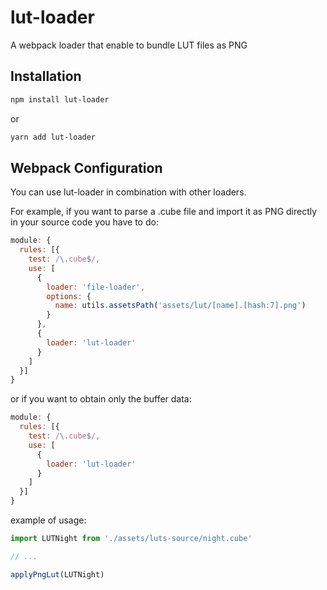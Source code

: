 # lut-loader

A webpack loader that enable to bundle LUT files as PNG

## Installation

```bash
npm install lut-loader
```

or

```bash
yarn add lut-loader
```

## Webpack Configuration

You can use lut-loader in combination with other loaders.

For example, if you want to parse a .cube file and import it as PNG directly in your source code you have to do:

``` js
module: {
  rules: [{
    test: /\.cube$/,
    use: [
      {
        loader: 'file-loader',
        options: {
          name: utils.assetsPath('assets/lut/[name].[hash:7].png')
        }
      },
      {
        loader: 'lut-loader'
      }
    ]
  }]
}
```

or if you want to obtain only the buffer data:

``` js
module: {
  rules: [{
    test: /\.cube$/,
    use: [
      {
        loader: 'lut-loader'
      }
    ]
  }]
}
```

example of usage:

``` js
import LUTNight from './assets/luts-source/night.cube'

// ...

applyPngLut(LUTNight)
```